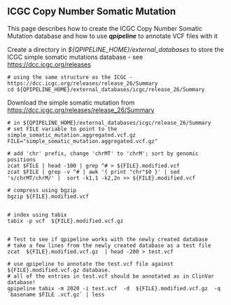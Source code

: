 
## ICGC Copy Number Somatic Mutation

This page describes how to create the ICGC Copy Number Somatic Mutation database and how to use **_qpipeline_** to annotate VCF files with it

Create a directory in *${QPIPELINE_HOME}/external_databases* to store the ICGC simple somatic mutations database - see https://dcc.icgc.org/releases
```
# using the same structure as the ICGC - https://dcc.icgc.org/releases/release_26/Summary 
cd ${QPIPELINE_HOME}/external_databases/icgc/release_26/Summary
```
Download the simple somatic mutation from  https://dcc.icgc.org/releases/release_26/Summary
```
# in ${QPIPELINE_HOME}/external_databases/icgc/release_26/Summary
# set FILE variable to point to the simple_somatic_mutation.aggregated.vcf.gz
FILE="simple_somatic_mutation.aggregated.vcf.gz"

# add 'chr' prefix, change 'chrMT' to 'chrM'; sort by genomic positions
zcat $FILE | head -100 | grep ^# > ${FILE}.modified.vcf 
zcat $FILE | grep -v ^# | awk '{ print "chr"$0 }' | sed 's/chrMT/chrM/' |  sort -k1,1 -k2,2n >> ${FILE}.modified.vcf 

# compress using bgzip 
bgzip ${FILE}.modified.vcf 
 
 
# index using tabix
tabix -p vcf  ${FILE}.modified.vcf.gz 


# Test to see if qpipeline works with the newly created database
# take a few lines from the newly created database as a test file
zcat  ${FILE}.modified.vcf.gz  | head -200 > test.vcf 

# use qpipeline to annotate the test.vcf file against ${FILE}.modified.vcf.gz database.  
# all of the entries in test.vcf should be annotated as in ClinVar database!
qpipeline tabix -m 2020 -i test.vcf  -d  ${FILE}.modified.vcf.gz  -q `basename $FILE .vcf.gz` | less 
```
